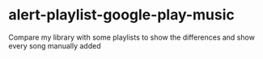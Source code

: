 # alert-playlist-google-play-music
Compare my library with some playlists to show the differences and show every song manually added
